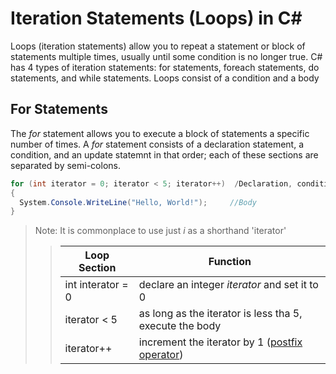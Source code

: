 # Iteration Statements (Loops) in C#
Loops (iteration statements) allow you to repeat a statement or block of statements multiple times, usually until some condition is no longer true.
C# has 4 types of iteration statements: for statements, foreach statements, do statements, and while statements. Loops consist of a condition and a body <br />

## For Statements
The _for_ statement allows you to execute a block of statements a specific number of times. A _for_ statement consists of a declaration statement, a condition,
and an update statemnt in that order; each of these sections are separated by semi-colons. <br />
```C#
for (int iterator = 0; iterator < 5; iterator++)  /Declaration, condition, and update statements
{
  System.Console.WriteLine("Hello, World!");     //Body
}
```
> Note: It is commonplace to use just _i_ as a shorthand 'iterator'
>> | Loop Section | Function |
>> | ------------ | -------- |
>> | int interator = 0 | declare an integer _iterator_ and set it to 0 |
>> | iterator < 5 | as long as the iterator is less tha 5, execute the body |
>> | iterator++ | increment the iterator by 1 ([postfix operator](https://docs.microsoft.com/en-us/dotnet/csharp/language-reference/operators/arithmetic-operators#increment-operator-)) |
